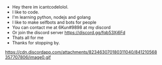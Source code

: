 - Hey there im icantcodelolol.
- I like to code.
- I'm learning python, nodejs and golang
- I like to make selfbots and bots for people
- You can contact me at 6Kun#9898 at my discord
- Or join the discord server https://discord.gg/fqb53Xj6Fd
- Thats all for me
- Thanks for stopping by.

https://cdn.discordapp.com/attachments/823463070180311040/841210568357707806/image0.gif
